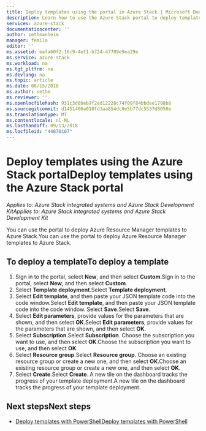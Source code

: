 ```yaml
---
title: Deploy templates using the portal in Azure Stack | Microsoft Docs
description: Learn how to use the Azure Stack portal to deploy templates.
services: azure-stack
documentationcenter: ''
author: sethmanheim
manager: femila
editor: ''
ms.assetid: eafa60f2-16c9-4ef1-b724-47709e9ea29e
ms.service: azure-stack
ms.workload: na
ms.tgt_pltfrm: na
ms.devlang: na
ms.topic: article
ms.date: 08/15/2018
ms.author: sethm
ms.reviewer: ''
ms.openlocfilehash: 931c3d8beb9f2ed12228c74f09f84bbdee1798b8
ms.sourcegitcommit: d1451406a010fd3aa854dc8e5b77dc5537d8050e
ms.translationtype: MT
ms.contentlocale: nl-NL
ms.lasthandoff: 09/13/2018
ms.locfileid: "44870107"
---
```

# <a name="deploy-templates-using-the-azure-stack-portal"></a><span data-ttu-id="3ad24-103">Deploy templates using the Azure Stack portal</span><span class="sxs-lookup"><span data-stu-id="3ad24-103">Deploy templates using the Azure Stack portal</span></span>

<span data-ttu-id="3ad24-104">*Applies to: Azure Stack integrated systems and Azure Stack Development Kit*</span><span class="sxs-lookup"><span data-stu-id="3ad24-104">*Applies to: Azure Stack integrated systems and Azure Stack Development Kit*</span></span>

<span data-ttu-id="3ad24-105">You can use the portal to deploy Azure Resource Manager templates to Azure Stack.</span><span class="sxs-lookup"><span data-stu-id="3ad24-105">You can use the portal to deploy Azure Resource Manager templates to Azure Stack.</span></span>

## <a name="to-deploy-a-template"></a><span data-ttu-id="3ad24-106">To deploy a template</span><span class="sxs-lookup"><span data-stu-id="3ad24-106">To deploy a template</span></span>

1. <span data-ttu-id="3ad24-107">Sign in to the portal, select **New**, and then select **Custom**.</span><span class="sxs-lookup"><span data-stu-id="3ad24-107">Sign in to the portal, select **New**, and then select **Custom**.</span></span>
2. <span data-ttu-id="3ad24-108">Select **Template deployment**.</span><span class="sxs-lookup"><span data-stu-id="3ad24-108">Select **Template deployment**.</span></span>
3. <span data-ttu-id="3ad24-109">Select **Edit template**, and then paste your JSON template code into the code window.</span><span class="sxs-lookup"><span data-stu-id="3ad24-109">Select **Edit template**, and then paste your JSON template code into the code window.</span></span> <span data-ttu-id="3ad24-110">Select **Save**.</span><span class="sxs-lookup"><span data-stu-id="3ad24-110">Select **Save**.</span></span>
4. <span data-ttu-id="3ad24-111">Select **Edit parameters**, provide values for the parameters that are shown, and then select **OK**.</span><span class="sxs-lookup"><span data-stu-id="3ad24-111">Select **Edit parameters**, provide values for the parameters that are shown, and then select **OK**.</span></span>
5. <span data-ttu-id="3ad24-112">Select **Subscription**.</span><span class="sxs-lookup"><span data-stu-id="3ad24-112">Select **Subscription**.</span></span> <span data-ttu-id="3ad24-113">Choose the subscription you want to use, and then select **OK**.</span><span class="sxs-lookup"><span data-stu-id="3ad24-113">Choose the subscription you want to use, and then select **OK**.</span></span>
6. <span data-ttu-id="3ad24-114">Select **Resource group**.</span><span class="sxs-lookup"><span data-stu-id="3ad24-114">Select **Resource group**.</span></span> <span data-ttu-id="3ad24-115">Choose an existing resource group or create a new one, and then select **OK**.</span><span class="sxs-lookup"><span data-stu-id="3ad24-115">Choose an existing resource group or create a new one, and then select **OK**.</span></span>
7. <span data-ttu-id="3ad24-116">Select **Create**.</span><span class="sxs-lookup"><span data-stu-id="3ad24-116">Select **Create**.</span></span> <span data-ttu-id="3ad24-117">A new tile on the dashboard tracks the progress of your template deployment.</span><span class="sxs-lookup"><span data-stu-id="3ad24-117">A new tile on the dashboard tracks the progress of your template deployment.</span></span>

## <a name="next-steps"></a><span data-ttu-id="3ad24-118">Next steps</span><span class="sxs-lookup"><span data-stu-id="3ad24-118">Next steps</span></span>

* [<span data-ttu-id="3ad24-119">Deploy templates with PowerShell</span><span class="sxs-lookup"><span data-stu-id="3ad24-119">Deploy templates with PowerShell</span></span>](azure-stack-deploy-template-powershell.md)
